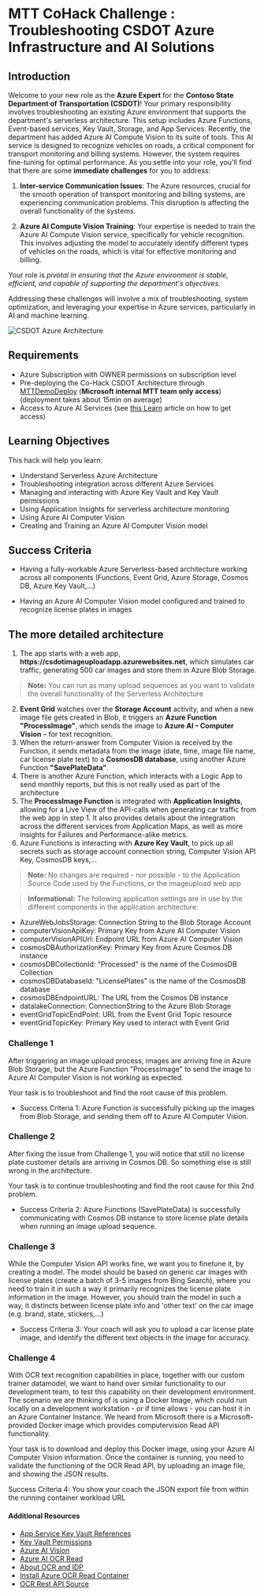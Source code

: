 # MTT CoHack Challenge : Troubleshooting CSDOT Azure Infrastructure and AI Solutions

## Introduction

Welcome to your new role as the **Azure Expert** for the **Contoso State Department of Transportation (CSDOT)**! Your primary responsibility involves troubleshooting an existing Azure environment that supports the department's serverless architecture. This setup includes Azure Functions, Event-based services, Key Vault, Storage, and App Services. Recently, the department has added Azure AI Compute Vision to its suite of tools. This AI service is designed to recognize vehicles on roads, a critical component for transport monitoring and billing systems. However, the system requires fine-tuning for optimal performance. As you settle into your role, you'll find that there are some **immediate challenges** for you to address: 

1. **Inter-service Communication Issues**: The Azure resources, crucial for the smooth operation of transport monitoring and billing systems, are experiencing communication problems. This disruption is affecting the overall functionality of the systems. 

2. **Azure AI Compute Vision Training**: Your expertise is needed to train the Azure AI Compute Vision service, specifically for vehicle recognition. This involves adjusting the model to accurately identify different types of vehicles on the roads, which is vital for effective monitoring and billing. 

Your role is *pivotal in ensuring that the Azure environment is stable, efficient, and capable of supporting the department's objectives*. 

Addressing these challenges will involve a mix of troubleshooting, system optimization, and leveraging your expertise in Azure services, particularly in AI and machine learning.

![CSDOT Azure Architecture](../images/CSDOT_architecture.jpg)

## Requirements

- Azure Subscription with OWNER permissions on  subscription level
- Pre-deploying the Co-Hack CSDOT Architecture through [MTTDemoDeploy](https://aka.ms/mttdemodeploy) (**Microsoft internal MTT team only access**) (deployment takes about 15min on average)
- Access to Azure AI Services (see [this Learn](https://learn.microsoft.com/en-us/legal/cognitive-services/openai/limited-access) article on how to get access)

## Learning Objectives

This hack will help you learn:

- Understand Serverless Azure Architecture
- Troubleshooting integration across different Azure Services
- Managing and interacting with Azure Key Vault and Key Vault permissions
- Using Application Insights for serverless architecture monitoring
- Using Azure AI Computer Vision 
- Creating and Training an Azure AI Computer Vision model

## Success Criteria

- Having a fully-workable Azure Serverless-based architecture working across all components (Functions, Event Grid, Azure Storage, Cosmos DB, Azure Key Vault,...)

- Having an Azure AI Computer Vision model configured and trained to recognize license plates in images

## The more detailed architecture

1.	The app starts with a web app, **https://<mttalias>csdotimageuploadapp.azurewebsites.net**, which simulates car traffic, generating 500 car images and store them in Azure Blob Storage.

> **Note:** You can run as many upload sequences as you want to validate the overall functionality of the Serverless Architecture

2.	**Event Grid** watches over the **Storage Account** activity, and when a new image file gets created in Blob, it triggers an **Azure Function "ProcessImage"**, which sends the image to **Azure AI – Computer Vision** – for text recognition.
3.	When the return-answer from Computer Vision is received by the Function, it sends metadata from the image (date, time, image file name, car license plate text) to a **CosmosDB database**, using another Azure Function **"SavePlateData"**.
4.	There is another Azure Function, which interacts with a Logic App to send monthly reports, but this is not really used as part of the architecture
5.	The **ProcessImage Function** is integrated with **Application Insights**, allowing for a Live View of the API-calls when generating car traffic from the web app in step 1. It also provides details about the integration across the different services from Application Maps, as well as more insights for Failures and Performance-alike metrics.
6.	Azure Functions is interacting with **Azure Key Vault**, to pick up all secrets such as storage account connection string, Computer Vision API Key, CosmosDB keys,… 

> **Note:** No changes are required - nor possible - to the Application Source Code used by the Functions, or the imageupload web app

> **Informational:** The following application settings are in use by the different components in the application architecture:

- AzureWebJobsStorage: Connection String to the Blob Storage Account
- computerVisionApiKey: Primary Key from Azure AI Computer Vision
- computerVisionAPIUrl: Endpoint URL from Azure AI Computer Vision
- cosmosDBAuthorizationKey: Primary Key from Azure Cosmos DB instance
- cosmosDBCollectionId: "Processed" is the name of the CosmosDB Collection
- cosmosDBDatabaseId: "LicensePlates" is the name of the CosmosDB database
- cosmosDBEndpointURL: The URL from the Cosmos DB instance
- datalakeConnection: ConnectionString to the Azure Blob Storage
- eventGridTopicEndPoint: URL from the Event Grid Topic resource
- eventGridTopicKey: Primary Key used to interact with Event Grid

### Challenge 1

After triggering an image upload process, images are arriving fine in Azure Blob Storage, but the Azure Function "ProcessImage" to send the image to Azure AI Computer Vision is not working as expected.

Your task is to troubleshoot and find the root cause of this problem. 

- Success Criteria 1: Azure Function is successfully picking up the images from Blob Storage, and sending them off to Azure AI Computer Vision.

### Challenge 2

After fixing the issue from Challenge 1, you will notice that still no license plate customer details are arriving in Cosmos DB. So something else is still wrong in the architecture.

Your task is to continue troubleshooting and find the root cause for this 2nd problem.

- Success Criteria 2: Azure Functions (SavePlateData) is successfully communicating with Cosmos DB instance to store license plate details when running an image upload sequence. 

### Challenge 3

While the Computer Vision API works fine, we want you to finetune it, by creating a model. The model should be based on generic car images with license plates (create a batch of 3-5 images from Bing Search), where you need to train it in such a way it primarily recognizes the license plate information in the image. However, you should train the model in such a way, it distincts between license plate info and 'other text' on the car image (e.g. brand, state, stickers,...)

- Success Criteria 3: Your coach will ask you to upload a car license plate image, and identify the different text objects in the image for accuracy.

### Challenge 4

With OCR text recognition capabilities in place, together with our custom trainer datamodel, we want to hand over similar functionality to our development team, to test this capability on their development environment. The scenario we are thinking of is using a Docker Image, which could run locally on a development workstation - or if time allows - you can host it in an Azure Container Instance. We heard from Microsoft there is a Microsoft-provided Docker image which provides computervision Read API functionality. 

Your task is to download and deploy this Docker image, using your Azure AI Computer Vision information. Once the container is running, you need to validate the functioning of the OCR Read API, by uploading an image file, and showing the JSON results. 

Success Criteria 4: You show your coach the JSON export file from within the running container workload URL

#### Additional Resources

- [App Service Key Vault References](https://learn.microsoft.com/en-us/azure/app-service/app-service-key-vault-references?tabs=azure-cli)
- [Key Vault Permissions](https://learn.microsoft.com/en-us/azure/key-vault/general/assign-access-policy?tabs=azure-portal)
- [Azure AI Vision](https://learn.microsoft.com/en-us/azure/ai-services/computer-vision/overview)
- [Azure AI OCR Read](https://learn.microsoft.com/en-us/azure/ai-services/computer-vision/quickstarts-sdk/client-library?tabs=linux%2Cvisual-studio&pivots=programming-language-csharp)
- [About OCR and IDP](https://learn.microsoft.com/en-us/azure/ai-services/computer-vision/overview-ocr)
- [Install Azure OCR Read Container](https://learn.microsoft.com/en-us/azure/ai-services/computer-vision/computer-vision-how-to-install-containers)
- [OCR Rest API Source](https://westus.dev.cognitive.microsoft.com/docs/services/computer-vision-v3-2/operations/5d986960601faab4bf452005)



